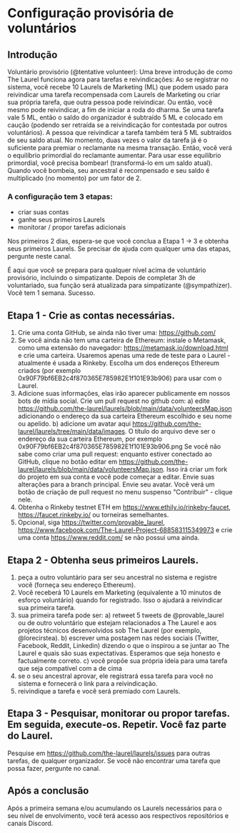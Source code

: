 # Configuração provisória de voluntários

## Introdução

Voluntário provisório (@tentative volunteer):
Uma breve introdução de como The Laurel funciona agora para tarefas e reivindicações:
Ao se registrar no sistema, você recebe 10 Laurels de Marketing (ML) que podem usado para reivindicar uma tarefa recompensada com Laurels de Marketing ou criar sua própria tarefa, que outra pessoa pode reivindicar. Ou então, você mesmo pode reivindicar, a fim de iniciar a roda do dharma.
Se uma tarefa vale 5 ML, então o saldo do organizador é subtraído 5 ML e colocado em caução (podendo ser retraída se a reivindicação for contestada por outros voluntários). A pessoa que reivindicar a tarefa também terá 5 ML subtraídos de seu saldo atual. No momento, duas vezes o valor da tarefa já é o suficiente para premiar o reclamante na mesma transação. Então, você verá o equilíbrio primordial do reclamante aumentar.
Para usar esse equilíbrio primordial, você precisa bombear! (transformá-lo em um saldo atual). Quando você bombeia, seu ancestral é recompensado e seu saldo é multiplicado (no momento) por um fator de 2.

### A configuração tem 3 etapas:

- criar suas contas
- ganhe seus primeiros Laurels
- monitorar / propor tarefas adicionais

Nos primeiros 2 dias, espera-se que você conclua a Etapa 1 -> 3 e obtenha seus primeiros Laurels. Se precisar de ajuda com qualquer uma das etapas, pergunte neste canal.

É aqui que você se prepara para qualquer nível acima de voluntário provisório, incluindo o simpatizante. Depois de completar 3h de voluntariado, sua função será atualizada para simpatizante (@sympathizer). Você tem 1 semana. Sucesso.


## Etapa 1 - Crie as contas necessárias.
1. Crie uma conta GitHub, se ainda não tiver uma: https://github.com/
2. Se você ainda não tem uma carteira de Ethereum: instale o Metamask, como uma extensão do navegador: https://metamask.io/download.html e crie uma carteira. Usaremos apenas uma rede de teste para o Laurel - atualmente é usada a Rinkeby. Escolha um dos endereços Ethereum criados (por exemplo 0x90F79bf6EB2c4f870365E785982E1f101E93b906) para usar com o Laurel.
3. Adicione suas informações, elas irão aparecer publicamente em nossos bots de mídia social. Crie um pull request no github com:
  a) edite https://github.com/the-laurel/laurels/blob/main/data/volunteersMap.json adicionando o endereço da sua carteira Ethereum escolhido e seu nome ou apelido.
  b) adicione um avatar aqui https://github.com/the-laurel/laurels/tree/main/data/images. O título do arquivo deve ser o endereço da sua carteira Ethereum, por exemplo 0x90F79bf6EB2c4f870365E785982E1f101E93b906.png
Se você não sabe como criar uma pull request: enquanto estiver conectado ao GitHub, clique no botão editar em https://github.com/the-laurel/laurels/blob/main/data/volunteersMap.json. Isso irá criar um fork do projeto em sua conta e você pode começar a editar. Envie suas alterações para a branch principal. Envie seu avatar. Você verá um botão de criação de pull request no menu suspenso "Contribuir" - clique nele.
4. Obtenha o Rinkeby testnet ETH em https://www.ethily.io/rinkeby-faucet, https://faucet.rinkeby.io/ ou torneiras semelhantes.
5. Opcional, siga https://twitter.com/provable_laurel, https://www.facebook.com/The-Laurel-Project-688583115349973 e crie uma conta https://www.reddit.com/ se não possui uma ainda.


## Etapa 2 - Obtenha seus primeiros Laurels.
1. peça a outro voluntário para ser seu ancestral no sistema e registre você (forneça seu endereço Ethereum).
2. Você receberá 10 Laurels em Marketing (equivalente a 10 minutos de esforço voluntário) quando for registrado. Isso o ajudará a reivindicar sua primeira tarefa.
3. sua primeira tarefa pode ser:
    a) retweet 5 tweets de @provable_laurel ou de outro voluntário que estejam relacionados a The Laurel e aos projetos técnicos desenvolvidos sob The Laurel (por exemplo, @lorecirstea).
    b) escrever uma postagem nas redes sociais (Twitter, Facebook, Reddit, Linkedin) dizendo o que o inspirou a se juntar ao The Laurel e quais são suas expectativas. Esperamos que seja honesto e factualmente correto.
    c) você propõe sua própria ideia para uma tarefa que seja compatível com a de cima
4. se o seu ancestral aprovar, ele registrará essa tarefa para você no sistema e fornecerá o link para a reivindicação.
5. reivindique a tarefa e você será premiado com Laurels.


## Etapa 3 - Pesquisar, monitorar ou propor tarefas. Em seguida, execute-os. Repetir. Você faz parte do Laurel.
Pesquise em https://github.com/the-laurel/laurels/issues para outras tarefas, de qualquer organizador.
Se você não encontrar uma tarefa que possa fazer, pergunte no canal.


## Após a conclusão
Após a primeira semana e/ou acumulando os Laurels necessários para o seu nível de envolvimento, você terá acesso aos respectivos repositórios e canais Discord.

